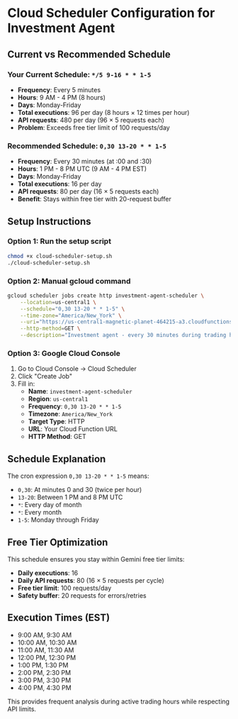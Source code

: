 # Cloud Scheduler Configuration for Investment Agent

## Current vs Recommended Schedule

### Your Current Schedule: `*/5 9-16 * * 1-5`
- **Frequency**: Every 5 minutes
- **Hours**: 9 AM - 4 PM (8 hours)
- **Days**: Monday-Friday
- **Total executions**: 96 per day (8 hours × 12 times per hour)
- **API requests**: 480 per day (96 × 5 requests each)
- **Problem**: Exceeds free tier limit of 100 requests/day

### Recommended Schedule: `0,30 13-20 * * 1-5`
- **Frequency**: Every 30 minutes (at :00 and :30)
- **Hours**: 1 PM - 8 PM UTC (9 AM - 4 PM EST)
- **Days**: Monday-Friday
- **Total executions**: 16 per day
- **API requests**: 80 per day (16 × 5 requests each)
- **Benefit**: Stays within free tier with 20-request buffer

## Setup Instructions

### Option 1: Run the setup script
```bash
chmod +x cloud-scheduler-setup.sh
./cloud-scheduler-setup.sh
```

### Option 2: Manual gcloud command
```bash
gcloud scheduler jobs create http investment-agent-scheduler \
    --location=us-central1 \
    --schedule="0,30 13-20 * * 1-5" \
    --time-zone="America/New_York" \
    --uri="https://us-central1-magnetic-planet-464215-a3.cloudfunctions.net/investment-agent" \
    --http-method=GET \
    --description="Investment agent - every 30 minutes during trading hours"
```

### Option 3: Google Cloud Console
1. Go to Cloud Console → Cloud Scheduler
2. Click "Create Job"
3. Fill in:
   - **Name**: `investment-agent-scheduler`
   - **Region**: `us-central1`
   - **Frequency**: `0,30 13-20 * * 1-5`
   - **Timezone**: `America/New_York`
   - **Target Type**: HTTP
   - **URL**: Your Cloud Function URL
   - **HTTP Method**: GET

## Schedule Explanation

The cron expression `0,30 13-20 * * 1-5` means:
- `0,30`: At minutes 0 and 30 (twice per hour)
- `13-20`: Between 1 PM and 8 PM UTC
- `*`: Every day of month
- `*`: Every month
- `1-5`: Monday through Friday

## Free Tier Optimization

This schedule ensures you stay within Gemini free tier limits:
- **Daily executions**: 16
- **Daily API requests**: 80 (16 × 5 requests per cycle)
- **Free tier limit**: 100 requests/day
- **Safety buffer**: 20 requests for errors/retries

## Execution Times (EST)
- 9:00 AM, 9:30 AM
- 10:00 AM, 10:30 AM  
- 11:00 AM, 11:30 AM
- 12:00 PM, 12:30 PM
- 1:00 PM, 1:30 PM
- 2:00 PM, 2:30 PM
- 3:00 PM, 3:30 PM
- 4:00 PM, 4:30 PM

This provides frequent analysis during active trading hours while respecting API limits.
